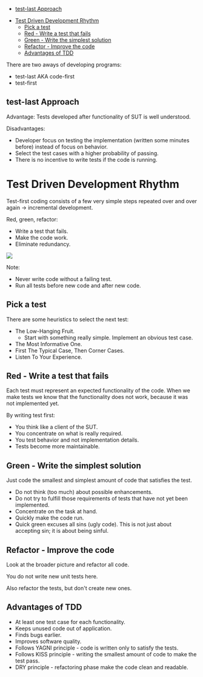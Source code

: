 

<!-- toc -->

  * [test-last Approach](#test-last-approach)
- [Test Driven Development Rhythm](#test-driven-development-rhythm)
  * [Pick a test](#pick-a-test)
  * [Red - Write a test that fails](#red---write-a-test-that-fails)
  * [Green - Write the simplest solution](#green---write-the-simplest-solution)
  * [Refactor - Improve the code](#refactor---improve-the-code)
  * [Advantages of TDD](#advantages-of-tdd)

<!-- tocstop -->

There are two aways of developing programs:

- test-last AKA code-first
- test-first

## test-last Approach

Advantage: Tests developed after functionality of SUT is well understood.

Disadvantages:

- Developer focus on testing the implementation (written some minutes before) instead of focus on behavior.
- Select the test cases with a higher probability of passing.
- There is no incentive to write tests if the code is running.

# Test Driven Development Rhythm

Test-first coding consists of a few very simple steps
repeated over and over again -> incremental development.

Red, green, refactor:

- Write a test that fails.
- Make the code work.
- Eliminate redundancy.

<img src="Imagens/9 - red, green, refactor.png">

Note:

- Never write code without a failing test.
- Run all tests before new code and after new code.

## Pick a test

There are some heuristics to select the next test:

- The Low-Hanging Fruit.
  - Start with something really simple. Implement an obvious test case.
- The Most Informative One.
- First The Typical Case, Then Corner Cases.
- Listen To Your Experience.

## Red - Write a test that fails

Each test must represent an expected functionality of the code. When we make tests we know that the functionality does not work, because it was not implemented yet.

By writing test first:

- You think like a client of the SUT.
- You concentrate on what is really required.
- You test behavior and not implementation details.
- Tests become more maintainable.

## Green - Write the simplest solution

Just code the smallest and simplest amount of code that satisfies the test.

- Do not think (too much) about possible enhancements.
- Do not try to fulfill those requirements of tests that have not yet been implemented.
- Concentrate on the task at hand.
- Quickly make the code run.
- Quick green excuses all sins (ugly code). This is not just about accepting sin; it is about being sinful.

## Refactor - Improve the code

Look at the broader picture and refactor all code.

You do not write new unit tests here.

Also refactor the tests, but don't create new ones.

## Advantages of TDD

- At least one test case for each functionality.
- Keeps unused code out of application.
- Finds bugs earlier.
- Improves software quality.
- Follows YAGNI principle - code is written only to satisfy the tests.
- Follows KISS principle - writing the smallest amount of code to make the test pass.
- DRY principle - refactoring phase make the code clean and readable.
